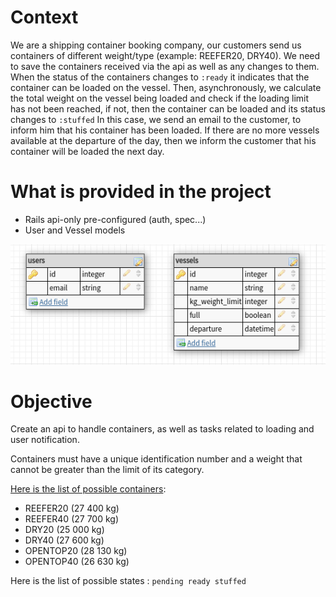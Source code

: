# Context
We are a shipping container booking company, our customers send us containers of different weight/type (example: REEFER20, DRY40). We need to save the containers received via the api as well as any changes to them. When the status of the containers changes to `:ready` it indicates that the container can be loaded on the vessel. Then, asynchronously, we calculate the total weight on the vessel being loaded and check if the loading limit has not been reached, if not, then the container can be loaded and its status changes to `:stuffed` In this case, we send an email to the customer, to inform him that his container has been loaded. If there are no more vessels available at the departure of the day, then we inform the customer that his container will be loaded the next day.

# What is provided in the project
- Rails api-only pre-configured (auth, spec...)
- User and Vessel models

![database](resources/database.png)

# Objective
Create an api to handle containers, as well as tasks related to loading and user notification.

Containers must have a unique identification number and a weight that cannot be greater than the limit of its category.

[Here is the list of possible containers](https://www.dsv.com/fr-fr/nos-solutions/modes-de-transport/fret-maritime/dimensions-de-conteneurs-maritimes):
- REEFER20 (27 400 kg)
- REEFER40 (27 700 kg)
- DRY20 (25 000 kg)
- DRY40 (27 600 kg)
- OPENTOP20 (28 130 kg)
- OPENTOP40 (26 630 kg)


Here is the list of possible states : `pending ready stuffed`